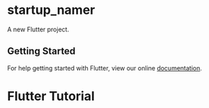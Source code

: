 # startup_namer

A new Flutter project.

## Getting Started

For help getting started with Flutter, view our online
[documentation](https://flutter.io/).
# Flutter Tutorial
